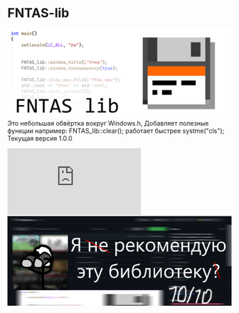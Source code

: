 # FNTAS-lib
![Логотип](https://github.com/FerrumNitka/FNTAS-lib/blob/main/images/FNTAS%20lib%20logo.png?raw=true)
Это небольшая обвёртка вокруг Windows.h, Добавляет полезные функции например: FNTAS_lib::clear(); работает быстрее systme("cls");
Текущая версия 1.0.0



![Документация](https://github.com/FerrumNitka/FNTAS-lib/blob/main/%D0%94%D0%BE%D0%BA%D1%83%D0%BC%D0%B5%D0%BD%D1%82%D0%B0%D1%86%D0%B8%D1%8F.txt "Перейти")
![Da](https://github.com/FerrumNitka/FNTAS-lib/blob/main/images/Kritika.png?raw=true)
